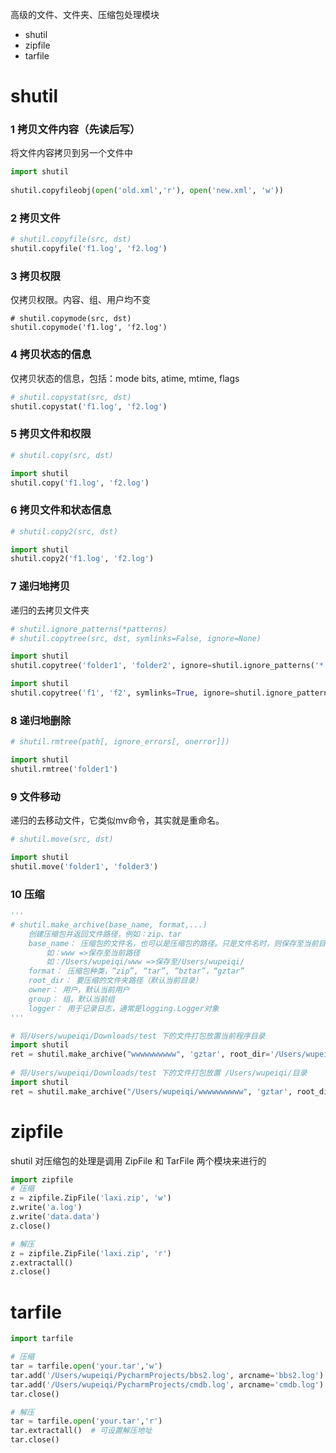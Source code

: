 高级的文件、文件夹、压缩包处理模块

- shutil
- zipfile
- tarfile

# shutil

### 1 拷贝文件内容（先读后写）

将文件内容拷贝到另一个文件中

```python
import shutil
 
shutil.copyfileobj(open('old.xml','r'), open('new.xml', 'w'))
```



### 2 拷贝文件

```python
# shutil.copyfile(src, dst)
shutil.copyfile('f1.log', 'f2.log')
```



### 3 拷贝权限

仅拷贝权限。内容、组、用户均不变

```
# shutil.copymode(src, dst)
shutil.copymode('f1.log', 'f2.log')
```



### 4 拷贝状态的信息

仅拷贝状态的信息，包括：mode bits, atime, mtime, flags

```python
# shutil.copystat(src, dst)
shutil.copystat('f1.log', 'f2.log') 
```



### 5 拷贝文件和权限

```python
# shutil.copy(src, dst)

import shutil
shutil.copy('f1.log', 'f2.log')
```



### 6 拷贝文件和状态信息

```python
# shutil.copy2(src, dst)

import shutil
shutil.copy2('f1.log', 'f2.log')
```



### 7 递归地拷贝

递归的去拷贝文件夹

```python
# shutil.ignore_patterns(*patterns)
# shutil.copytree(src, dst, symlinks=False, ignore=None)

import shutil
shutil.copytree('folder1', 'folder2', ignore=shutil.ignore_patterns('*.pyc', 'tmp*'))

import shutil
shutil.copytree('f1', 'f2', symlinks=True, ignore=shutil.ignore_patterns('*.pyc', 'tmp*'))
```



### 8 递归地删除

```python
# shutil.rmtree(path[, ignore_errors[, onerror]])

import shutil
shutil.rmtree('folder1')
```



### 9 文件移动

递归的去移动文件，它类似mv命令，其实就是重命名。

```python
# shutil.move(src, dst)

import shutil
shutil.move('folder1', 'folder3')
```



### 10 压缩

```python
'''
# shutil.make_archive(base_name, format,...)
    创建压缩包并返回文件路径，例如：zip、tar
    base_name： 压缩包的文件名，也可以是压缩包的路径。只是文件名时，则保存至当前目录，否则保存至指定路径，
        如：www =>保存至当前路径
        如：/Users/wupeiqi/www =>保存至/Users/wupeiqi/
    format： 压缩包种类，“zip”, “tar”, “bztar”，“gztar”
    root_dir： 要压缩的文件夹路径（默认当前目录）
    owner： 用户，默认当前用户
    group： 组，默认当前组
    logger： 用于记录日志，通常是logging.Logger对象
'''

# 将/Users/wupeiqi/Downloads/test 下的文件打包放置当前程序目录
import shutil
ret = shutil.make_archive("wwwwwwwwww", 'gztar', root_dir='/Users/wupeiqi/Downloads/test')
 
# 将/Users/wupeiqi/Downloads/test 下的文件打包放置 /Users/wupeiqi/目录
import shutil
ret = shutil.make_archive("/Users/wupeiqi/wwwwwwwwww", 'gztar', root_dir='/Users/wupeiqi/Downloads/test')
```





# zipfile

shutil 对压缩包的处理是调用 ZipFile 和 TarFile 两个模块来进行的

```python
import zipfile
# 压缩
z = zipfile.ZipFile('laxi.zip', 'w')
z.write('a.log')
z.write('data.data')
z.close()

# 解压
z = zipfile.ZipFile('laxi.zip', 'r')
z.extractall()
z.close()
```







# tarfile

```python
import tarfile

# 压缩
tar = tarfile.open('your.tar','w')
tar.add('/Users/wupeiqi/PycharmProjects/bbs2.log', arcname='bbs2.log')     #arcname为压缩后的文件名
tar.add('/Users/wupeiqi/PycharmProjects/cmdb.log', arcname='cmdb.log')
tar.close()

# 解压
tar = tarfile.open('your.tar','r')
tar.extractall()  # 可设置解压地址
tar.close()
```





